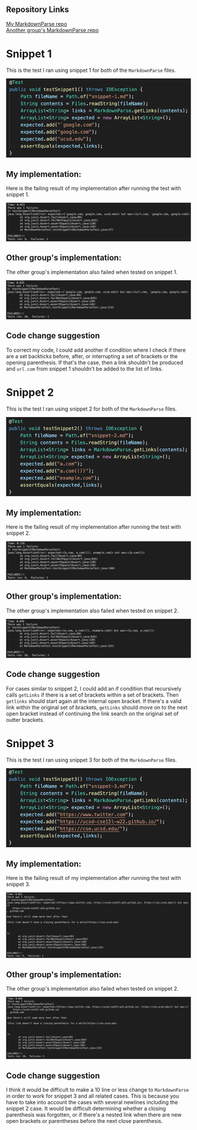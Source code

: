 ## Repository Links 
[My MarkdownParse repo](https://github.com/sammg13/CSE15L-Platypus.git) <br>
[Another group's MarkdownParse repo](https://github.com/ezhou413/markdown-parse.git)
<br>

# Snippet 1

This is the test I ran using snippet 1 for both of the `MarkdownParse` files. <br>

![Image](screenshots/lab-report-4/test-s1.png)

## My implementation:

Here is the failing result of my implementation after running the test with snippet 1. <br>

![Image](screenshots/lab-report-4/my-test-s1.png) <br>

## Other group's implementation:

The other group's implementation also failed when tested on snippet 1. <br>

![Image](screenshots/lab-report-4/other-test-s1.png) <br>

## Code change suggestion

To correct my code, I could add another if condition where I check if there are a set backticks before, after, or interrupting a set of brackets or the opening parenthesis. If that's the case, then a link shouldn't be produced and `url.com` from snippet 1 shouldn't be added to the list of links.
<br>

# Snippet 2

This is the test I ran using snippet 2 for both of the `MarkdownParse` files. <br>

![Image](screenshots/lab-report-4/test-s2.png) <br>

## My implementation:

Here is the failing result of my implementation after running the test with snippet 2. <br>

![Image](screenshots/lab-report-4/my-test-s2.png) <br>

## Other group's implementation:

The other group's implementation also failed when tested on snippet 2. <br>

![Image](screenshots/lab-report-4/other-test-s2.png) <br>

## Code change suggestion

For cases similar to snippet 2, I could add an if condition that recursively calls `getLinks` if there is a set of brackets within a set of brackets. Then `getlinks` should start again at the internal open bracket. If there's a valid link within the original set of brackets, `getLinks` should move on to the next open bracket instead of continuing the link search on the original set of outter brackets.
<br>

# Snippet 3

This is the test I ran using snippet 3 for both of the `MarkdownParse` files. <br>

![Image](screenshots/lab-report-4/test-s3.png) <br>

## My implementation:

Here is the failing result of my implementation after running the test with snippet 3. <br>

![Image](screenshots/lab-report-4/my-test-s3.png) <br>

## Other group's implementation:

The other group's implementation also failed when tested on snippet 2. <br>

![Image](screenshots/lab-report-4/other-test-s3.png) <br>

## Code change suggestion

I think it would be difficult to make a 10 line or less change to `MarkdownParse` in order to work for snippet 3 and all related cases. This is because you have to take into account the cases with several newlines including the snippet 2 case. It would be difficult determining whether a closing parenthesis was forgotten, or if there's a nested link when there are new open brackets or parentheses before the next close parenthesis.